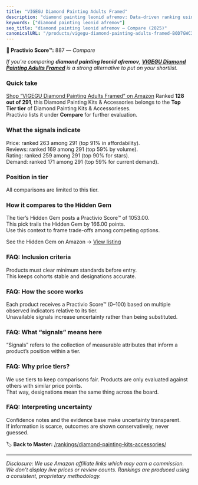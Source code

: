 ```yaml
---
title: "VIGEGU Diamond Painting Adults Framed"
description: "diamond painting leonid afremov: Data-driven ranking using the Practivio Score™. Positioned by quality, value, demand, findability, momentum."
keywords: ["diamond painting leonid afremov"]
seo_title: "diamond painting leonid afremov — Compare (2025)"
canonicalURL: "/products/vigegu-diamond-painting-adults-framed-B0D7GWC3FN/"
---
```


**🛒 Practivio Score™:** 887 — _Compare_


*If you're comparing **diamond painting leonid afremov**, **[VIGEGU Diamond Painting Adults Framed](https://www.amazon.com/dp/B0D7GWC3FN?tag=practivio-20)** is a strong alternative to put on your shortlist.*
### Quick take
[Shop “VIGEGU Diamond Painting Adults Framed” on Amazon](https://www.amazon.com/dp/B0D7GWC3FN?tag=practivio-20)
Ranked **128 out of 291**, this Diamond Painting Kits & Accessories belongs to the **Top Tier tier** of Diamond Painting Kits & Accessorieses.  
Practivio lists it under **Compare** for further evaluation.

### What the signals indicate
Price: ranked 263 among 291 (top 91% in affordability).  
Reviews: ranked 169 among 291 (top 59% by volume).  
Rating: ranked 259 among 291 (top 90% for stars).  
Demand: ranked 171 among 291 (top 59% for current demand).

### Position in tier
All comparisons are limited to this tier.

### How it compares to the Hidden Gem
The tier’s Hidden Gem posts a Practivio Score™ of 1053.00.  
This pick trails the Hidden Gem by 166.00 points.  
Use this context to frame trade-offs among competing options.  

See the Hidden Gem on Amazon → [View listing](https://www.amazon.com/dp/B088K3FQ7W?tag=practivio-20)

### FAQ: Inclusion criteria
Products must clear minimum standards before entry.  
This keeps cohorts stable and designations accurate.

### FAQ: How the score works
Each product receives a Practivio Score™ (0–100) based on multiple observed indicators relative to its tier.  
Unavailable signals increase uncertainty rather than being substituted.

### FAQ: What “signals” means here
“Signals” refers to the collection of measurable attributes that inform a product’s position within a tier.

### FAQ: Why price tiers?
We use tiers to keep comparisons fair. Products are only evaluated against others with similar price points.  
That way, designations mean the same thing across the board.

### FAQ: Interpreting uncertainty
Confidence notes and the evidence base make uncertainty transparent.  
If information is scarce, outcomes are shown conservatively, never guessed.

<!-- Missing template for Compare/CompareWithinPriceClass -->


🏷️ **Back to Master:** [/rankings/diamond-painting-kits-accessories/](/rankings/diamond-painting-kits-accessories/)

---
_Disclosure: We use Amazon affiliate links which may earn a commission. We don’t display live prices or review counts. Rankings are produced using a consistent, proprietary methodology._
